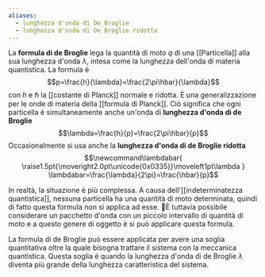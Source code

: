 ```yaml
---
aliases:
  - lunghezza d'onda di De Broglie
  - lunghezza d'onda di De Broglie ridotta
---
```

La **formula di de Broglie** lega la quantità di moto $q$ di una [[Particella]] alla sua lunghezza d'onda $\lambda$, intesa come la lunghezza dell'onda di materia quantistica. La formula è
$$p=\frac{h}{\lambda}=\frac{2\pi\hbar}{\lambda}$$
con $h$ e $\hbar$ la [[costante di Planck]] normale e ridotta. È una generalizzazione per le onde di materia della [[formula di Planck]]. Ciò significa che ogni particella è simultaneamente anche un'onda di **lunghezza d'onda di de Broglie**
$$\lambda=\frac{h}{p}=\frac{2\pi\hbar}{p}$$
Occasionalmente si usa anche la **lunghezza d'onda di de Broglie ridotta**
$$\newcommand\lambdabar{
\raise1.5pt{\moveright2.0pt\unicode{0x0335}}\moveleft1pt\lambda
}
\lambdabar=\frac{\lambda}{2\pi}=\frac{\hbar}{p}$$

In realtà, la situazione è più complessa. A causa dell'[[indeterminatezza quantistica]], nessuna particella ha una quantità di moto determinata, quindi di fatto questa formula non si applica ad esse. È tuttavia possibile considerare un pacchetto d'onda con un piccolo intervallo di quantità di moto e a questo genere di oggetto è si può applicare questa formula.

La formula di de Broglie può essere applicata per avere una soglia quantitativa oltre la quale bisogna trattare il sistema con la meccanica quantistica. Questa soglia è quando la lunghezza d'onda di de Broglie $\lambda$ diventa più grande della lunghezza caratteristica del sistema.